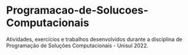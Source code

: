 # Programacao-de-Solucoes-Computacionais
Atividades, exercícios e trabalhos desenvolvidos durante a disciplina de Programação de Soluções Computacionais - Unisul 2022.
